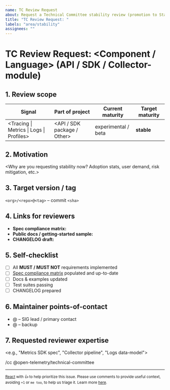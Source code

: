 ```yaml
---
name: TC Review Request
about: Request a Technical Committee stability review (promotion to Stable)
title: "TC Review Request: "
labels: "area/stability"
assignees: ""
---
```


<!--
Delete the guidance comments after filling in the form.
-->

# TC Review Request: <Component / Language> <Signal> (API / SDK / Collector-module)

## 1. Review scope
| Signal | Part of project | Current maturity | Target maturity |
| ------ | --------------- | ---------------- | --------------- |
| <Tracing \| Metrics \| Logs \| Profiles> | <API / SDK package / Other> | experimental / beta | **stable** |

## 2. Motivation
<Why are you requesting stability now? Adoption stats, user demand, risk mitigation, etc.>

## 3. Target version / tag
`<org>/<repo>@<tag>` – commit `<sha>`

## 4. Links for reviewers
* **Spec compliance matrix:** <link to documentation of how your implementation meets each spec requirement>
  <!--
  Example compliance matrix format:

  ### Spec compliance matrix (Metrics SDK, spec @ 87c4a7f)

  | § | Requirement (paraphrased) | Status | Notes / Links |
  |---|---------------------------|--------|---------------|
  | 6.1.1 | MeterProvider **MUST** be safe for concurrent use | ✅ | Covered by mutex in meter_provider.go#L45 |
  | 6.1.2 | MeterProvider **MUST** return same Meter for identical name | ✅ | unit test `TestSameMeter` |
  | 6.3.1 | SDK **MUST** implement PeriodicReader | ✅ | pkg/metric/reader/periodic_reader.go |
  | 6.3.2 | SDK **SHOULD** implement ManualReader | ❌ | Tracked in #1234; planned before GA |
  | 6.12 | **MUST_NOT** drop data on forced shutdown | ✅ | integration test `TestForceFlush` |
  | … | … | … | … |
  -->
* **Public docs / getting-started sample:** <link>
* **CHANGELOG draft:** <link>

<!--
Notes on the self-checklist:

It is ideal to perform a stabilization review before a release candidate is generated.
-->

## 5. Self-checklist
- [ ] All **MUST / MUST NOT** requirements implemented
- [ ] [Spec compliance matrix](https://github.com/open-telemetry/opentelemetry-specification/blob/main/spec-compliance-matrix.md) populated and up-to-date
- [ ] Docs & examples updated
- [ ] Test suites passing
- [ ] CHANGELOG prepared

## 6. Maintainer points-of-contact
- @<handle> – SIG lead / primary contact
- @<handle> – backup

## 7. Requested reviewer expertise
<e.g., "Metrics SDK spec", "Collector pipeline", "Logs data-model">

/cc @open-telemetry/technical-committee

---

<sub>[React](https://github.blog/news-insights/product-news/add-reactions-to-pull-requests-issues-and-comments/) with 👍 to help prioritize this issue. Please use comments to provide useful context, avoiding `+1` or `me too`, to help us triage it. Learn more [here](https://opentelemetry.io/community/end-user/issue-participation/).</sub>
